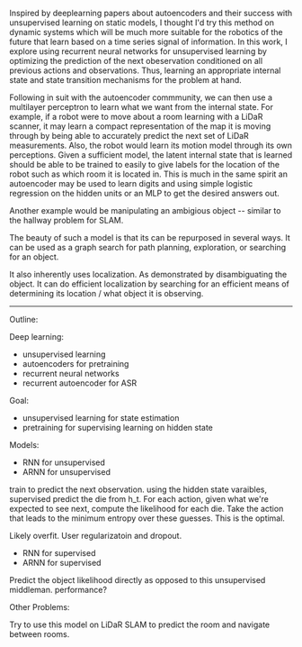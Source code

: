 Inspired by deeplearning papers about autoencoders and their success with unsupervised learning on static models, I thought I'd try this method on dynamic systems which will be much more suitable for the robotics of the future that learn based on a time series signal of information. In this work, I explore using recurrent neural networks for unsupervised learning by optimizing the prediction of the next obeservation conditioned on all previous actions and observations. Thus, learning an appropriate internal state and state transition mechanisms for the problem at hand. 

Following in suit with the autoencoder commmunity, we can then use a multilayer perceptron to learn what we want from the internal state. For example, if a robot were to move about a room learning with a LiDaR scanner, it may learn a compact representation of the map it is moving through by being able to accurately predict the next set of LiDaR measurements. Also, the robot would learn its motion model through its own perceptions. Given a sufficient model, the latent internal state that is learned should be able to be trained to easily to give labels for the location of the robot such as which room it is located in. This is much in the same spirit an autoencoder may be used to learn digits and using simple logistic regression on the hidden units or an MLP to get the desired answers out.

Another example would be manipulating an ambigious object -- similar to the hallway problem for SLAM.

The beauty of such a model is that its can be repurposed in several ways. It can be used as a graph search for path planning, exploration, or searching for an object.

It also inherently uses localization. As demonstrated by disambiguating the object. It can do efficient localization by searching for an efficient means of determining its location / what object it is observing.




------------------------------------------------------------


Outline:

Deep learning:
 - unsupervised learning
 - autoencoders for pretraining
 - recurrent neural networks
 - recurrent autoencoder for ASR

Goal:
 - unsupervised learning for state estimation
 - pretraining for supervising learning on hidden state

Models:
 - RNN for unsupervised
 - ARNN for unsupervised

train to predict the next observation. using the hidden state varaibles, supervised predict the die from h_t. For each action, given what we're expected to see next, compute the likelihood for each die. Take the action that leads to the minimum entropy over these guesses. This is the optimal.

Likely overfit. User regularizatoin and dropout.

 - RNN for supervised
 - ARNN for supervised

Predict the object likelihood directly as opposed to this unsupervised middleman. performance?

Other Problems:

Try to use this model on LiDaR SLAM to predict the room and navigate between rooms.

